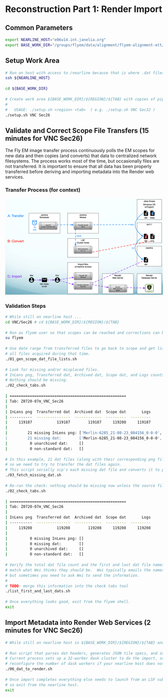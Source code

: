 # Reconstruction Part 1: Render Import
## Common Parameters
```bash
export NEARLINE_HOST="e06u14.int.janelia.org" 
export BASE_WORK_DIR="/groups/flyem/data/alignment/flyem-alignment-ett/Z0720-07m"
```
## Setup Work Area
```bash
# Run on host with access to /nearline because that is where .dat files are stored.
ssh ${NEARLINE_HOST}

cd ${BASE_WORK_DIR}

# Create work area ${BASE_WORK_DIR}/${REGION}/${TAB} with copies of pipeline scripts.
#
#   USAGE: ./setup.sh <region> <tab>  ( e.g. ./setup.sh VNC Sec32 )
./setup.sh VNC Sec26
```
## Validate and Correct Scope File Transfers (15 minutes for VNC Sec26)
The Fly EM image transfer process continuously polls the EM scopes for new data 
and then copies (and converts) that data to centralized network filesystems.
The process works most of the time, but occasionally files are not transferred.
It is important to ensure that all data has been properly transferred 
before deriving and importing metadata into the Render web services.

### Transfer Process (for context)
![FIBSEM transfer flow diagram](fibsem-transfer-flow.png)
### Validation Steps
```bash
# While still on nearline host ...
cd VNC/Sec26 # cd ${BASE_WORK_DIR}/${REGION}/${TAB}

# Run as flyem user so that scopes can be reached and corrections can be written.
su flyem

# Use date range from transferred files to go back to scope and get listing of
# all files acquired during that time.
./01_gen_scope_dat_file_lists.sh

# Look for missing and/or misplaced files. 
# InLens png, Transferred dat, Archived dat, Scope dat, and Logs counts should be the same.
# Nothing should be missing.
./02_check_tabs.sh

| ====================================================
| Tab: Z0720-07m_VNC_Sec26
|
| InLens png  Transferred dat  Archived dat  Scope dat       Logs
| ----------  ---------------  ------------  ---------  ---------
|     119187           119187        119187     119208     119187
|
|         21 missing InLens png: ['Merlin-6285_21-08-23_084156_0-0-0', 'Merlin-6285_21-08-23_084156_0-0-1', 'Merlin-6285_2
|         21 missing dat:        ['Merlin-6285_21-08-23_084156_0-0-0', 'Merlin-6285_21-08-23_084156_0-0-1', 'Merlin-6285_2
|          0 unarchived dat:     []
|          0 non-standard dat:   []
         
# In this example, 21 dat files (along with their corresponding png files) are missing
# so we need to try to transfer the dat files again.
# This script serially scp's each missing dat file and converts it to png.  
./03_fetch_missing_dat.sh

# Re-run the check: nothing should be missing now unless the source files are corrupted in some way.
./02_check_tabs.sh

| ====================================================
| Tab: Z0720-07m_VNC_Sec26
|
| InLens png  Transferred dat  Archived dat  Scope dat       Logs
| ----------  ---------------  ------------  ---------  ---------
|     119208           119208        119208     119208     119208
| 
|          0 missing InLens png: []
|          0 missing dat:        []
|          0 unarchived dat:     []
|          0 non-standard dat:   []
         
# Verify the total dat file count and the first and last dat file names 
# match what Wei thinks they should be.  Wei typically emails the names and counts 
# but sometimes you need to ask Wei to send the information.
#
# TODO: merge this information into the check tabs tool
./list_first_and_last_dats.sh 

# Once everything looks good, exit from the flyem shell.
exit
```

## Import Metadata into Render Web Services (2 minutes for VNC Sec26)
```bash
# While still on nearline host in ${BASE_WORK_DIR}/${REGION}/${TAB} and as yourself ...

# Run script that parses dat headers, generates JSON tile specs, and imports them into render.
# Current process sets up a 32-worker dask cluster to do the import, so you may need to
# reconfigure the number of dask workers if your nearline host does not have enough cores.  
./06_dat_to_render.sh

# Once import completes everything else needs to launch from an LSF submit host,
# so exit from the nearline host.
exit
```
